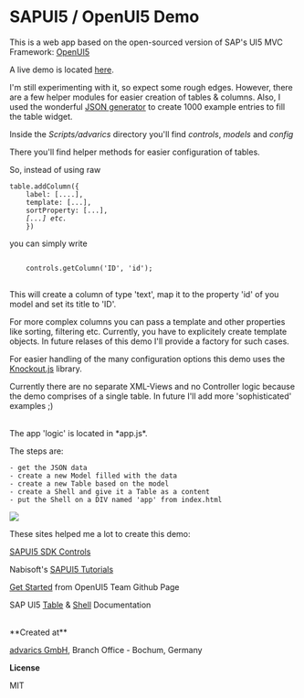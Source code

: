 # SAPUI5 / OpenUI5 Demo

This is a web app based on the open-sourced version of SAP's UI5 MVC Framework: <a href="https://sap.github.io/openui5/" target="_blank">OpenUI5</a>

A live demo is located <a href="http://brakmic.de/openui5/" target="_blank">here</a>.

I'm still experimenting with it, so expect some rough edges. However, there are a few
helper modules for easier creation of tables & columns. Also, I used the wonderful <a href="http://www.json-generator.com/" target="_blank">JSON generator</a> to create 1000 example entries to fill the table widget.

Inside the *Scripts/advarics* directory you'll find *controls*, *models* and *config*

There you'll find helper methods for easier configuration of tables.

So, instead of using raw
<pre><code>table.addColumn({
    label: [....],
    template: [...],
    sortProperty: [...],
    <i>[...] etc.</i>
    })
</code></pre> you can simply write
<pre>
<code>
    controls.getColumn('ID', 'id');
</code>
</pre> This will create a column of type 'text', map it to the property 'id' of you model and set its title to 'ID'.
For more complex columns you can pass a template and other properties like sorting, filtering etc. Currently, you have to explicitely create template objects. In future relases of this demo I'll provide 
a factory for such cases.

For easier handling of the many configuration options this demo uses the <a href="http://knockoutjs.com/" target="_blank">Knockout.js</a> library.

Currently there are no separate XML-Views and no Controller logic because the demo comprises of a single table. In future I'll add more 'sophisticated' examples ;)

<br />
The app 'logic' is located in *app.js*.

The steps are:    

    - get the JSON data
    - create a new Model filled with the data
    - create a new Table based on the model
    - create a Shell and give it a Table as a content
    - put the Shell on a DIV named 'app' from index.html

<img src="http://j20.imgup.net/table_demoa3a6.png" />

These sites helped me a lot to create this demo:

<a href="https://sapui5.netweaver.ondemand.com/sdk/#content/Controls/index.html">SAPUI5 SDK Controls</a>

Nabisoft's <a href="http://www.nabisoft.com/tutorials/sapui5/" target="_blank">SAPUI5 Tutorials</a>

<a href="https://sap.github.io/openui5/getstarted.html" target="_blank">Get Started</a> from OpenUI5 Team Github Page

SAP UI5 <a href="https://sapui5.netweaver.ondemand.com/sdk/test-resources/sap/ui/table/demokit/Table.html" target="_blank">Table</a> & <a href="https://openui5.hana.ondemand.com/#test-resources/sap/ui/ux3/demokit/Shell.html" target="_blank">Shell</a> Documentation

<br />
**Created at**

<a href="http://www.advarics.net" target="_blank">advarics GmbH</a>, Branch Office - Bochum, Germany

**License**

MIT